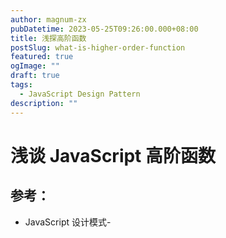 ```yaml
---
author: magnum-zx
pubDatetime: 2023-05-25T09:26:00.000+08:00
title: 浅探高阶函数
postSlug: what-is-higher-order-function
featured: true
ogImage: ""
draft: true
tags:
  - JavaScript Design Pattern
description: ""
---
```


# 浅谈 JavaScript 高阶函数

## 参考：

- JavaScript 设计模式-
